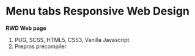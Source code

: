 # Menu tabs Responsive Web Design

**RWD Web page**

1.  PUG, SCSS, HTML5, CSS3, Vanilla Javascript
2.  Prepros precompiler
